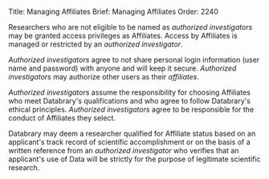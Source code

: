 Title: Managing Affiliates 
Brief: Managing Affiliates
Order: 2240


Researchers who are not eligible to be named as *authorized investigators* may be granted access privileges as Affiliates.
Access by Affiliates is managed or restricted by an *authorized investigator*.

*Authorized investigators* agree to not share personal login information (user name and password) with anyone and will keep it secure. *Authorized investigators* may authorize other users as their *affiliates*. 

*Authorized investigators* assume the responsibility for choosing Affiliates who meet Databrary's qualifications and who agree to follow Databrary's ethical principles.
*Authorized investigators* agree to be responsible for the conduct of Affiliates they select.

Databrary may deem a researcher qualified for Affiliate status based on an applicant's track record of scientific accomplishment or on the basis of a written reference from an *authorized investigator* who verifies that an applicant's use of Data will be strictly for the purpose of legitimate scientific research.
